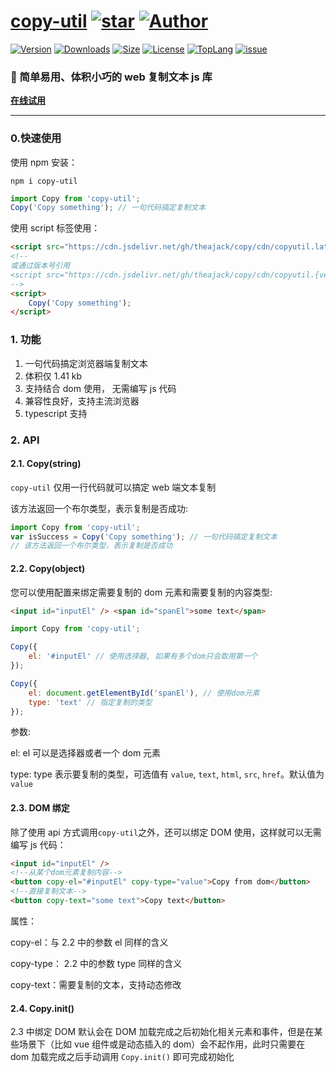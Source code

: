 # [copy-util](https://github.com/theajack/copy) <a href="https://www.github.com/theajack/copy"><img src="https://img.shields.io/github/stars/theajack/copy.svg?style=social" alt="star"></a> <a href="https://www.theajack.com"><img src="https://img.shields.io/badge/author-theajack-blue.svg?style=social" alt="Author"></a>

<p>
    <a href="https://www.npmjs.com/package/copy-util"><img src="https://img.shields.io/npm/v/copy-util.svg" alt="Version"></a>
    <a href="https://npmcharts.com/compare/copy-util?minimal=true"><img src="https://img.shields.io/npm/dm/copy-util.svg" alt="Downloads"></a>
    <a href="https://cdn.jsdelivr.net/gh/theajack/copy/cdn/copyutil.latest.min.js"><img src="https://img.shields.io/bundlephobia/minzip/copy-util.svg" alt="Size"></a>
    <a href="https://github.com/theajack/copy/blob/master/LICENSE"><img src="https://img.shields.io/npm/l/copy-util.svg" alt="License"></a>
    <a href="https://github.com/theajack/copy/search?l=javascript"><img src="https://img.shields.io/github/languages/top/theajack/copy.svg" alt="TopLang"></a>
    <a href="https://github.com/theajack/copy/issues"><img src="https://img.shields.io/github/issues-closed/theajack/copy.svg" alt="issue"></a>
</p>

### 🚀 简单易用、体积小巧的 web 复制文本 js 库

**[在线试用](https://theajack.gitee.io/copy)**

---

### 0.快速使用

使用 npm 安装：

```
npm i copy-util
```

```js
import Copy from 'copy-util';
Copy('Copy something'); // 一句代码搞定复制文本
```

使用 script 标签使用：

```html
<script src="https://cdn.jsdelivr.net/gh/theajack/copy/cdn/copyutil.latest.min.js"></script>
<!--
或通过版本号引用
<script src="https://cdn.jsdelivr.net/gh/theajack/copy/cdn/copyutil.{version}.min.js"></script>
-->
<script>
    Copy('Copy something');
</script>
```

### 1. 功能

1. 一句代码搞定浏览器端复制文本
2. 体积仅 1.41 kb
3. 支持结合 dom 使用， 无需编写 js 代码
4. 兼容性良好，支持主流浏览器
5. typescript 支持

### 2. API

#### 2.1. Copy(string)

`copy-util` 仅用一行代码就可以搞定 web 端文本复制

该方法返回一个布尔类型，表示复制是否成功:

```js
import Copy from 'copy-util';
var isSuccess = Copy('Copy something'); // 一句代码搞定复制文本
// 该方法返回一个布尔类型，表示复制是否成功
```

#### 2.2. Copy(object)

您可以使用配置来绑定需要复制的 dom 元素和需要复制的内容类型:

```html
<input id="inputEl" /> <span id="spanEl">some text</span>
```

```js
import Copy from 'copy-util';

Copy({
    el: '#inputEl' // 使用选择器, 如果有多个dom只会取用第一个
});

Copy({
    el: document.getElementById('spanEl'), // 使用dom元素
    type: 'text' // 指定复制的类型
});
```

参数:

el: el 可以是选择器或者一个 dom 元素

type: type 表示要复制的类型，可选值有 `value`, `text`, `html`, `src`, `href`。默认值为 `value`

#### 2.3. DOM 绑定

除了使用 api 方式调用`copy-util`之外，还可以绑定 DOM 使用，这样就可以无需编写 js 代码：

```html
<input id="inputEl" />
<!--从某个dom元素复制内容-->
<button copy-el="#inputEl" copy-type="value">Copy from dom</button>
<!--直接复制文本-->
<button copy-text="some text">Copy text</button>
```

属性：

copy-el：与 2.2 中的参数 el 同样的含义

copy-type： 2.2 中的参数 type 同样的含义

copy-text：需要复制的文本，支持动态修改

#### 2.4. Copy.init()

2.3 中绑定 DOM 默认会在 DOM 加载完成之后初始化相关元素和事件，但是在某些场景下（比如 vue 组件或是动态插入的 dom）会不起作用，此时只需要在 dom 加载完成之后手动调用 `Copy.init()` 即可完成初始化
